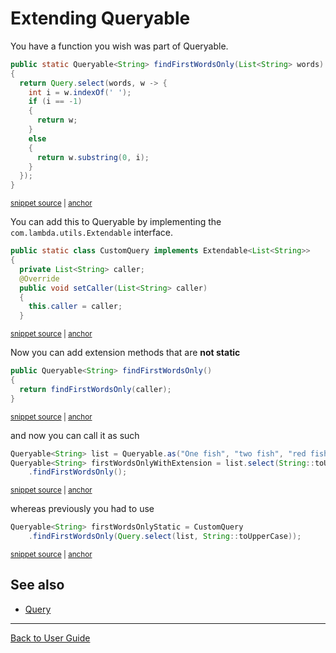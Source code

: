 <a id="top"></a>
# Extending Queryable

You have a function you wish was part of Queryable.
<!-- snippet: custom-query -->
<a id='snippet-custom-query'></a>
```java
public static Queryable<String> findFirstWordsOnly(List<String> words)
{
  return Query.select(words, w -> {
    int i = w.indexOf(' ');
    if (i == -1)
    {
      return w;
    }
    else
    {
      return w.substring(0, i);
    }
  });
}
```
<sup><a href='/approvaltests-util-tests/src/test/java/org/lambda/query/QueryableTest.java#L34-L49' title='Snippet source file'>snippet source</a> | <a href='#snippet-custom-query' title='Start of snippet'>anchor</a></sup>
<!-- endSnippet -->
You can add this to Queryable by implementing the `com.lambda.utils.Extendable` interface.
<!-- snippet: implementing-extendable -->
<a id='snippet-implementing-extendable'></a>
```java
public static class CustomQuery implements Extendable<List<String>>
{
  private List<String> caller;
  @Override
  public void setCaller(List<String> caller)
  {
    this.caller = caller;
  }
```
<sup><a href='/approvaltests-util-tests/src/test/java/org/lambda/query/QueryableTest.java#L18-L27' title='Snippet source file'>snippet source</a> | <a href='#snippet-implementing-extendable' title='Start of snippet'>anchor</a></sup>
<!-- endSnippet -->
Now you can add extension methods that are **not static**
<!-- snippet: extendable-query -->
<a id='snippet-extendable-query'></a>
```java
public Queryable<String> findFirstWordsOnly()
{
  return findFirstWordsOnly(caller);
}
```
<sup><a href='/approvaltests-util-tests/src/test/java/org/lambda/query/QueryableTest.java#L28-L33' title='Snippet source file'>snippet source</a> | <a href='#snippet-extendable-query' title='Start of snippet'>anchor</a></sup>
<!-- endSnippet -->
and now you can call it as such
<!-- snippet: custom-query-example -->
<a id='snippet-custom-query-example'></a>
```java
Queryable<String> list = Queryable.as("One fish", "two fish", "red fish", "blue fish");
Queryable<String> firstWordsOnlyWithExtension = list.select(String::toUpperCase).use(CustomQuery.class)
    .findFirstWordsOnly();
```
<sup><a href='/approvaltests-util-tests/src/test/java/org/lambda/query/QueryableTest.java#L54-L58' title='Snippet source file'>snippet source</a> | <a href='#snippet-custom-query-example' title='Start of snippet'>anchor</a></sup>
<!-- endSnippet -->
whereas previously you had to use
<!-- snippet: custom-query-example-static -->
<a id='snippet-custom-query-example-static'></a>
```java
Queryable<String> firstWordsOnlyStatic = CustomQuery
    .findFirstWordsOnly(Query.select(list, String::toUpperCase));
```
<sup><a href='/approvaltests-util-tests/src/test/java/org/lambda/query/QueryableTest.java#L59-L62' title='Snippet source file'>snippet source</a> | <a href='#snippet-custom-query-example-static' title='Start of snippet'>anchor</a></sup>
<!-- endSnippet -->

## See also
* [Query](../reference/Query.md#top)
---

[Back to User Guide](../README.md#top)
